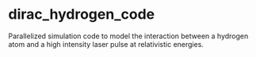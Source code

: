 # dirac_hydrogen_code
Parallelized simulation code to model the interaction between a hydrogen atom and a high intensity laser pulse at relativistic energies.
